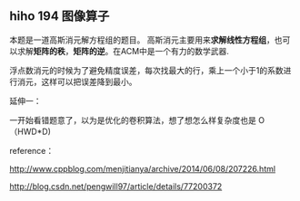 ## hiho 194 图像算子

本题是一道高斯消元解方程组的题目。
高斯消元主要用来**求解线性方程组**，也可以求解**矩阵的秩**，**矩阵的逆**。在ACM中是一个有力的数学武器.

浮点数消元的时候为了避免精度误差，每次找最大的行，乘上一个小于1的系数进行消元，这样可以把误差降到最小。





延伸一：

一开始看错题意了，以为是优化的卷积算法，想了想怎么样复杂度也是 O（HWD*D)




reference：


http://www.cppblog.com/menjitianya/archive/2014/06/08/207226.html

http://blog.csdn.net/pengwill97/article/details/77200372
